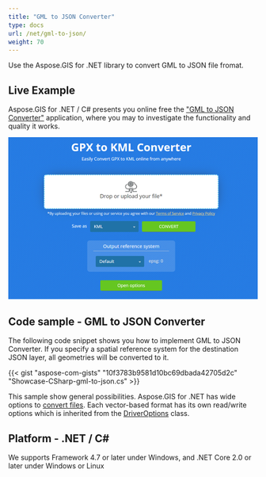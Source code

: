 ```yaml
---
title: "GML to JSON Converter"
type: docs
url: /net/gml-to-json/
weight: 70
---
```


Use the Aspose.GIS for .NET library to convert GML to JSON file fromat.

## **Live Example**

Aspose.GIS for .NET / C# presents you online free the ["GML to JSON Converter"](https://products.aspose.app/gis/conversion/gml-to-json) application, where you may to investigate the functionality and quality it works.

![GML to JSON Converter App](conversion.png)

## **Code sample - GML to JSON Converter**

The following code snippet shows you how to implement GML to JSON Converter. If you specify a spatial reference system for the destination JSON layer, all geometries will be converted to it. 

{{< gist "aspose-com-gists" "10f3783b9581d10bc69dbada42705d2c" "Showcase-CSharp-gml-to-json.cs" >}}

This sample show general possibilities. Aspose.GIS for .NET has wide options to [convert files](https://docs.aspose.com/gis/net/vector-layers/). Each vector-based format has its own read/write options which is inherited from the [DriverOptions](https://apireference.aspose.com/gis/net/aspose.gis/driveroptions) class.

## **Platform - .NET / C#**

We supports Framework 4.7 or later under Windows, and .NET Core 2.0 or later under Windows or Linux
